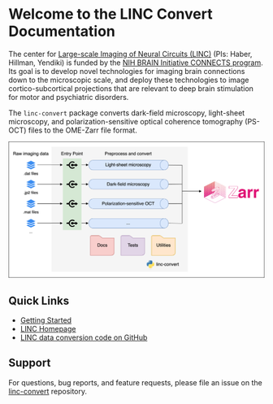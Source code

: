 # Welcome to the LINC Convert Documentation

The center for [Large-scale Imaging of Neural Circuits (LINC)](https://connects.mgh.harvard.edu/)
 (PIs: Haber, Hillman, Yendiki) is funded by the
 [NIH BRAIN Initiative CONNECTS program](https://www.ninds.nih.gov/news-events/highlights-announcements/nih-brain-initiative-launches-projects-develop-innovative-technologies-map-brain-incredible-detail).
Its goal is to develop novel technologies for imaging brain connections down to 
the microscopic scale, and deploy these technologies to image 
cortico-subcortical projections that are relevant to deep brain stimulation for 
motor and psychiatric disorders.

The `linc-convert` package converts dark-field microscopy, light-sheet microscopy, and polarization-sensitive optical coherence tomography (PS-OCT) files to the OME-Zarr file format.

![diagram](./img/linc-convert.png)

## Quick Links

- [Getting Started](./getting_start.md)
- [LINC Homepage](https://connects.mgh.harvard.edu/)
- [LINC data conversion code on GitHub](https://github.com/lincbrain/linc-convert)

## Support

For questions, bug reports, and feature requests, please file an issue on the [linc-convert](https://github.com/lincbrain/linc-convert) repository.
